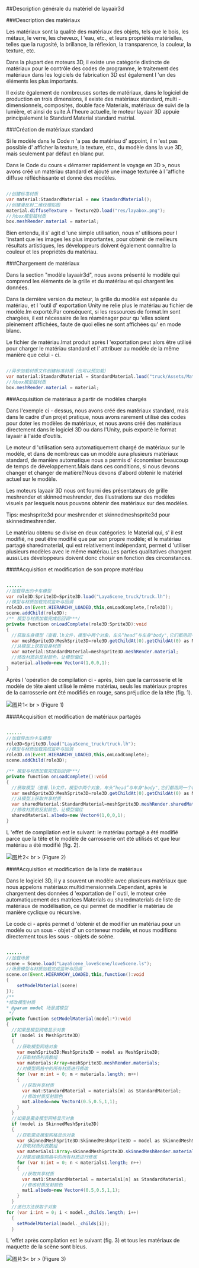 ##Description générale du matériel de layaair3d

###Description des matériaux

Les matériaux sont la qualité des matériaux des objets, tels que le bois, les métaux, le verre, les cheveux, l 'eau, etc., et leurs propriétés matérielles, telles que la rugosité, la brillance, la réflexion, la transparence, la couleur, la texture, etc.

Dans la plupart des moteurs 3D, il existe une catégorie distincte de matériaux pour le contrôle des codes de programme, le traitement des matériaux dans les logiciels de fabrication 3D est également l 'un des éléments les plus importants.

Il existe également de nombreuses sortes de matériaux, dans le logiciel de production en trois dimensions, il existe des matériaux standard, multi - dimensionnels, composites, double face Materials, matériaux de suivi de la lumière, et ainsi de suite.À l'heure actuelle, le moteur layaair 3D appuie principalement le Standard Material standard matrial.



###Création de matériaux standard

Si le modèle dans le Code n 'a pas de matériau d' appoint, il n 'est pas possible d' afficher la texture, la texture, etc., du modèle dans la vue 3D, mais seulement par défaut en blanc pur.

Dans le Code du cours « démarrer rapidement le voyage en 3D », nous avons créé un matériau standard et ajouté une image texturée à l 'affiche diffuse réfléchissante et donné des modèles.


```java

//创建标准材质
var material:StandardMaterial = new StandardMaterial();
//创建漫反射二维纹理贴图
material.diffuseTexture = Texture2D.load("res/layabox.png");
//为box模型赋材质
box.meshRender.material = material;
```


Bien entendu, il s' agit d 'une simple utilisation, nous n' utilisons pour l 'instant que les images les plus importantes, pour obtenir de meilleurs résultats artistiques, les développeurs doivent également connaître la couleur et les propriétés du matériau.



###Chargement de matériaux

Dans la section "modèle layaair3d", nous avons présenté le modèle qui comprend les éléments de la grille et du matériau et qui chargent les données.

Dans la dernière version du moteur, la grille du modèle est séparée du matériau, et l 'outil d' exportation Unity ne relie plus le matériau au fichier de modèle.lm exporté.Par conséquent, si les ressources de format.lm sont chargées, il est nécessaire de les réaménager pour qu 'elles soient pleinement affichées, faute de quoi elles ne sont affichées qu' en mode blanc.

Le fichier de matériau.lmat produit après l 'exportation peut alors être utilisé pour charger le matériau standard et l' attribuer au modèle de la même manière que celui - ci.


```java

//异步加载材质文件创建标准材质（也可以预加载）
var material:StandardMaterial = StandardMaterial.load("truck/Assets/Materials/t0200.lmat");
//为box模型赋材质
box.meshRender.material = material;
```




###Acquisition de matériaux à partir de modèles chargés

Dans l'exemple ci - dessus, nous avons créé des matériaux standard, mais dans le cadre d'un projet pratique, nous avons rarement utilisé des codes pour doter les modèles de matériaux, et nous avons créé des matériaux directement dans le logiciel 3D ou dans l'Unity, puis exporté le format layaair à l'aide d'outils.

Le moteur d 'utilisation sera automatiquement chargé de matériaux sur le modèle, et dans de nombreux cas un modèle aura plusieurs matériaux standard, de manière automatique nous a permis d' économiser beaucoup de temps de développement.Mais dans ces conditions, si nous devons changer et changer de matière?Nous devons d'abord obtenir le matériel actuel sur le modèle.

Les moteurs layaair 3D nous ont fourni des présentateurs de grille meshrender et skinnedmeshrender, des illustrations sur des modèles visuels par lesquels nous pouvons obtenir des matériaux sur des modèles.

Tips: meshsprite3d pour meshrender et skinnedmeshsprite3d pour skinnedmeshrender.

Le matériau obtenu se divise en deux catégories: le Material qui, s' il est modifié, ne peut être modifié que par son propre modèle; et le matériau partagé sharedmaterial, qui est relativement indépendant, permet d 'utiliser plusieurs modèles avec le même matériau.Les parties qualitatives changent aussi.Les développeurs doivent donc choisir en fonction des circonstances.



####Acquisition et modification de son propre matériau


```java

......
//加载导出的卡车模型
var role3D:Sprite3D=Sprite3D.load("LayaScene_truck/truck.lh");
//模型与材质加载完成监听与回调
role3D.on(Event.HIERARCHY_LOADED,this,onLoadComplete,[role3D]);
scene.addChild(role3D);
/** 模型与材质加载完成后回调***/		
private function onLoadComplete(role3D:Sprite3D):void
{
  //获取车身模型（查看.lh文件，模型中两个对象，车头“head”与车身"body",它们都用同一个材质）
  var meshSprite3D:MeshSprite3D=role3D.getChildAt(0).getChildAt(0) as MeshSprite3D;
  //从模型上获取自身材质
  var material:StandardMaterial=meshSprite3D.meshRender.material;
  //修改材质的反射颜色，让模型偏红
  material.albedo=new Vector4(1,0,0,1);	
}
```


Après l 'opération de compilation ci - après, bien que la carrosserie et le modèle de tête aient utilisé le même matériau, seuls les matériaux propres de la carrosserie ont été modifiés en rouge, sans préjudice de la tête (fig. 1).

![图片1](img/1.png)< br > (Figure 1)



####Acquisition et modification de matériaux partagés


```java

......
//加载导出的卡车模型
role3D=Sprite3D.load("LayaScene_truck/truck.lh");
//模型与材质加载完成监听与回调
role3D.on(Event.HIERARCHY_LOADED,this,onLoadComplete);
scene.addChild(role3D);

/** 模型与材质加载完成后回调***/		
private function onLoadComplete():void
{
  //获取模型（查看.lh文件，模型中两个对象，车头“head”与车身"body",它们都用同一个材质）
  var meshSprite3D:MeshSprite3D=role3D.getChildAt(0).getChildAt(0) as MeshSprite3D;
  //从模型上获取共享材质
  var sharedMaterial:StandardMaterial=meshSprite3D.meshRender.sharedMaterial;
  //修改材质的反射颜色，让模型偏红
  sharedMaterial.albedo=new Vector4(1,0,0,1);	
}
```

L 'effet de compilation est le suivant: le matériau partagé a été modifié parce que la tête et le modèle de carrosserie ont été utilisés et que leur matériau a été modifié (fig. 2).

![图片2](img/2.png)< br > (Figure 2)



####Acquisition et modification de la liste de matériaux

Dans le logiciel 3D, il y a souvent un modèle avec plusieurs matériaux que nous appelons matériaux multidimensionnels.Cependant, après le chargement des données d 'exportation de l' outil, le moteur crée automatiquement des matrices Materials ou sharedmaterials de liste de matériaux de modélisation, ce qui permet de modifier le matériau de manière cyclique ou récursive.

Le code ci - après permet d 'obtenir et de modifier un matériau pour un modèle ou un sous - objet d' un conteneur modèle, et nous modifions directement tous les sous - objets de scène.


```java

......
//加载场景
scene = Scene.load("LayaScene_loveScene/loveScene.ls");
//场景模型与材质加载完成监听与回调
scene.on(Event.HIERARCHY_LOADED,this,function():void
{
    setModelMaterial(scene)
});
/**
*修改模型材质
* @param model 场景或模型
 */		
private function setModelMaterial(model:*):void
{
  //如果是模型网格显示对象
  if (model is MeshSprite3D) 
  {
    //获取模型网格对象
    var meshSprite3D:MeshSprite3D = model as MeshSprite3D;
    //获取材质列表数组
    var materials:Array=meshSprite3D.meshRender.materials;
    //对模型网格中的所有材质进行修改
    for (var m:int = 0; m < materials.length; m++)
    {
      //获取共享材质
      var mat:StandardMaterial = materials[m] as StandardMaterial;
      //修改材质反射颜色
      mat.albedo=new Vector4(0.5,0.5,1,1);
    }
  }
  //如果是蒙皮模型网格显示对象
  if (model is SkinnedMeshSprite3D) 
  {
    //获取蒙皮模型网格显示对象
    var skinnedMeshSprite3D:SkinnedMeshSprite3D = model as SkinnedMeshSprite3D;
    //获取材质列表数组
    var materials1:Array=skinnedMeshSprite3D.skinnedMeshRender.materials;
    //对蒙皮模型网格中的所有材质进行修改
    for (var n:int = 0; n < materials1.length; n++)
    {
      //获取共享材质
      var mat1:StandardMaterial = materials1[n] as StandardMaterial;
      //修改材质反射颜色
      mat1.albedo=new Vector4(0.5,0.5,1,1);
    }
  }
  //递归方法获取子对象
for (var i:int = 0; i < model._childs.length; i++)
  {
    setModelMaterial(model._childs[i]);
  }
```


L 'effet après compilation est le suivant (fig. 3) et tous les matériaux de maquette de la scène sont bleus.

![图片3](img/3.png)< br > (Figure 3)